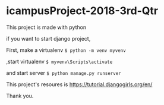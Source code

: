 # icampusProject-2018-3rd-Qtr
This project is made with python

if you want to start django project,

First, make a virtualenv
`$ python -m venv myvenv`

,start virtualenv
`$ myvenv\Scripts\activate`

and start server
`$ python manage.py runserver`

This project's resoures is https://tutorial.djangogirls.org/en/

Thank you.


